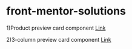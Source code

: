 # front-mentor-solutions
1)Product preview card component [Link](https://odya01.github.io/front-mentor-solutions/product-card/)

2)3-column preview card component [Link](https://odya01.github.io/front-mentor-solutions/3-column-card/)
